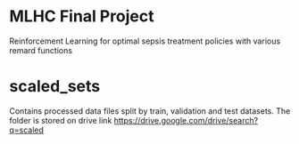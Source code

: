 # MLHC Final Project 
Reinforcement Learning for optimal sepsis treatment policies with various remard functions

# scaled_sets 
Contains processed data files split by train, validation and test datasets. The folder is stored on drive link 
https://drive.google.com/drive/search?q=scaled


